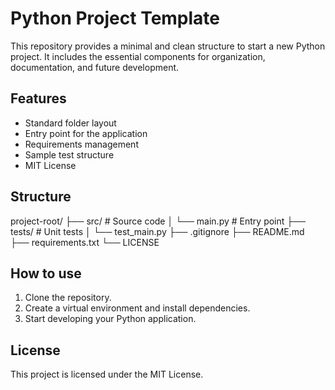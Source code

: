 # Python Project Template

This repository provides a minimal and clean structure to start a new Python project. It includes the essential components for organization, documentation, and future development.

## Features

- Standard folder layout
- Entry point for the application
- Requirements management
- Sample test structure
- MIT License

## Structure

project-root/
├── src/ # Source code
│ └── main.py # Entry point
├── tests/ # Unit tests
│ └── test_main.py
├── .gitignore
├── README.md
├── requirements.txt
└── LICENSE

## How to use

1. Clone the repository.
2. Create a virtual environment and install dependencies.
3. Start developing your Python application.

## License

This project is licensed under the MIT License.
